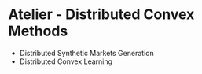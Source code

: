 # Atelier - Distributed Convex Methods

- Distributed Synthetic Markets Generation
- Distributed Convex Learning
